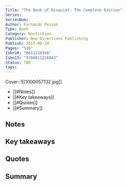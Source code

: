 ```yaml
---
Title: "The Book of Disquiet: The Complete Edition"
Series: 
SeriesNum: 
Author: Fernando Pessoa
Type: Book
Category: Nonfiction
Publisher: New Directions Publishing
Publish: 2017-08-29
Pages: "516"
Isbn10: "0811226948"
Isbn13: "9780811226943"
Status: TBR
tags: 
---
```



Cover::![[1000057132.jpg]]

- [[#Notes]]
- [[#Key takeaways]]
- [[#Quotes]]
- [[#Summary]]

## Notes

## Key takeaways

## Quotes

## Summary